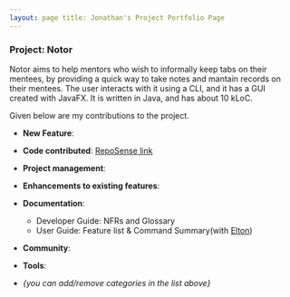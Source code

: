```yaml
---
layout: page title: Jonathan's Project Portfolio Page
---
```


### Project: Notor

Notor aims to help mentors who wish to informally keep tabs on their mentees, by providing a quick way to take notes and
mantain records on their mentees. The user interacts with it using a CLI, and it has a GUI created with JavaFX. It is
written in Java, and has about 10 kLoC.

Given below are my contributions to the project.

* **New Feature**:

* **Code contributed**: [RepoSense link]()

* **Project management**:


* **Enhancements to existing features**:

* **Documentation**:
    * Developer Guide: NFRs and Glossary
    * User Guide: Feature list & Command Summary(with [Elton](eltongohjh.md))
* **Community**:

* **Tools**:


* _{you can add/remove categories in the list above}_
